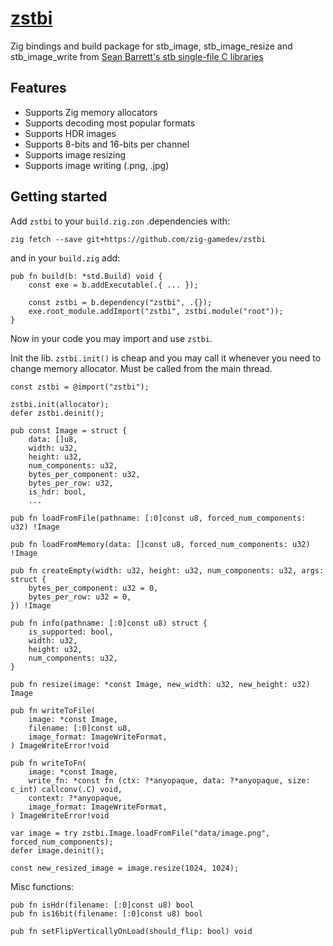 # [zstbi](https://github.com/zig-gamedev/zstbi)

Zig bindings and build package for stb_image, stb_image_resize and stb_image_write from [Sean Barrett's stb single-file C libraries](https://github.com/nothings/stb)

## Features

* Supports Zig memory allocators
* Supports decoding most popular formats
* Supports HDR images
* Supports 8-bits and 16-bits per channel
* Supports image resizing
* Supports image writing (.png, .jpg)

## Getting started

Add `zstbi` to your `build.zig.zon` .dependencies with:

```
zig fetch --save git+https://github.com/zig-gamedev/zstbi
```

and in your `build.zig` add:

```zig
pub fn build(b: *std.Build) void {
    const exe = b.addExecutable(.{ ... });

    const zstbi = b.dependency("zstbi", .{});
    exe.root_module.addImport("zstbi", zstbi.module("root"));
}
```
Now in your code you may import and use `zstbi`.

Init the lib. `zstbi.init()` is cheap and you may call it whenever you need to change memory allocator. Must be called from the main thread.
```zig
const zstbi = @import("zstbi");

zstbi.init(allocator);
defer zstbi.deinit();
```
```zig
pub const Image = struct {
    data: []u8,
    width: u32,
    height: u32,
    num_components: u32,
    bytes_per_component: u32,
    bytes_per_row: u32,
    is_hdr: bool,
    ...
```
```zig
pub fn loadFromFile(pathname: [:0]const u8, forced_num_components: u32) !Image

pub fn loadFromMemory(data: []const u8, forced_num_components: u32) !Image

pub fn createEmpty(width: u32, height: u32, num_components: u32, args: struct {
    bytes_per_component: u32 = 0,
    bytes_per_row: u32 = 0,
}) !Image

pub fn info(pathname: [:0]const u8) struct {
    is_supported: bool,
    width: u32,
    height: u32,
    num_components: u32,
}

pub fn resize(image: *const Image, new_width: u32, new_height: u32) Image

pub fn writeToFile(
    image: *const Image,
    filename: [:0]const u8,
    image_format: ImageWriteFormat,
) ImageWriteError!void

pub fn writeToFn(
    image: *const Image,
    write_fn: *const fn (ctx: ?*anyopaque, data: ?*anyopaque, size: c_int) callconv(.C) void,
    context: ?*anyopaque,
    image_format: ImageWriteFormat,
) ImageWriteError!void
```
```zig
var image = try zstbi.Image.loadFromFile("data/image.png", forced_num_components);
defer image.deinit();

const new_resized_image = image.resize(1024, 1024);
```
Misc functions:
```zig
pub fn isHdr(filename: [:0]const u8) bool
pub fn is16bit(filename: [:0]const u8) bool

pub fn setFlipVerticallyOnLoad(should_flip: bool) void
```
